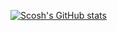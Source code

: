 <!-- ### Hi there 👋 -->

<!--
**gitscosh/gitscosh** is a ✨ _special_ ✨ repository because its `README.md` (this file) appears on your GitHub profile.

Here are some ideas to get you started:

- 🔭 I’m currently working on ...
- 🌱 I’m currently learning ...
- 👯 I’m looking to collaborate on ...
- 🤔 I’m looking for help with ...
- 💬 Ask me about ...
- 📫 How to reach me: ...
- 😄 Pronouns: ...
- ⚡ Fun fact: ...
-->
[![Scosh's GitHub stats](https://github-readme-stats-scotias-projects.vercel.app/api?username=gitscosh&hide=stars,issues&count_private=true&show_icons=true&theme=outrun)](https://github.com/anuraghazra/github-readme-stats)


